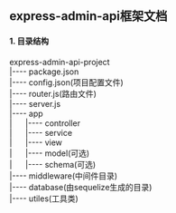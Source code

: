 ## express-admin-api框架文档
#### 1. 目录结构
express-admin-api-project    
|---- package.json      
|---- config.json(项目配置文件)    
|---- router.js(路由文件)     
|---- server.js    
|---- app    
| &nbsp; &nbsp; &nbsp;|---- controller    
| &nbsp; &nbsp; &nbsp;|---- service    
| &nbsp; &nbsp; &nbsp;|---- view    
| &nbsp; &nbsp; &nbsp;|---- model(可选)    
| &nbsp; &nbsp; &nbsp;|---- schema(可选)    
|---- middleware(中间件目录)    
|---- database(由sequelize生成的目录)    
|---- utiles(工具类)
